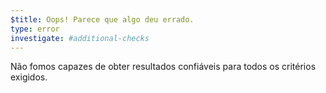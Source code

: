 ```yaml
---
$title: Oops! Parece que algo deu errado.
type: error
investigate: #additional-checks
---
```


Não fomos capazes de obter resultados confiáveis para todos os critérios exigidos.
